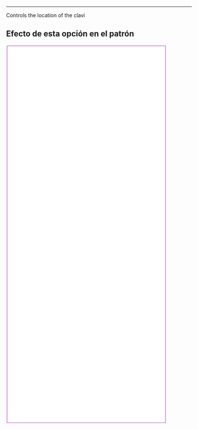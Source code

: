 ---

Controls the location of the clavi


## Efecto de esta opción en el patrón
![Esta imagen muestra el efecto de esta opción superponiendo varias variantes que tienen un valor diferente para esta opción](tiberius_clavuslocation_sample.svg "Efecto de esta opción en el patrón")